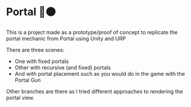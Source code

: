 # Portal 🔵🟠

This is a project made as a prototype/proof of concept to replicate the portal mechanic from Portal using Unity and URP

There are three scenes: 
 - One with fixed portals
 - Other with recursive (and fixed) portals
 - And with portal placement such as you would do in the game with the Portal Gun


Other branches are there as I tried different approaches to rendering the portal view.
